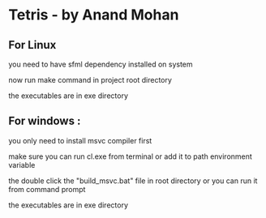 # Tetris - by Anand Mohan

## For Linux 

you need to have sfml dependency installed on system

now run make command in project root directory

the executables are in exe directory

## For windows :

you only need to install msvc compiler first

make sure you can run cl.exe from terminal or add it to path environment variable

the double click the "build_msvc.bat" file in root directory or you can run it from command prompt

the executables are in exe directory
